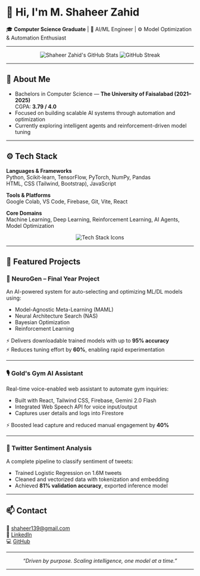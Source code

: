 # 👋 Hi, I'm **M. Shaheer Zahid**

🎓 **Computer Science Graduate** | 🤖 AI/ML Engineer | ⚙️ Model Optimization & Automation Enthusiast

---

<p align="center">
  <img src="https://github-readme-stats.vercel.app/api?username=Shaheer-zahid&show_icons=true&theme=react&hide_border=true" alt="Shaheer Zahid's GitHub Stats"/>
  <img src="https://github-readme-streak-stats.herokuapp.com?user=Shaheer-zahid&theme=react&hide_border=true" alt="GitHub Streak"/>
</p>

---

## 🚀 About Me

- Bachelors in Computer Science — **The University of Faisalabad (2021–2025)**  
  CGPA: **3.79 / 4.0**
- Focused on building scalable AI systems through automation and optimization
- Currently exploring intelligent agents and reinforcement-driven model tuning

---

## ⚙️ Tech Stack

**Languages & Frameworks**  
Python, Scikit-learn, TensorFlow, PyTorch, NumPy, Pandas  
HTML, CSS (Tailwind, Bootstrap), JavaScript

**Tools & Platforms**  
Google Colab, VS Code, Firebase, Git, Vite, React

**Core Domains**  
Machine Learning, Deep Learning, Reinforcement Learning, AI Agents, Model Optimization

<p align="center">
  <img src="https://skillicons.dev/icons?i=python,tensorflow,pytorch,react,firebase,vite,html,css,js,github&theme=light" alt="Tech Stack Icons"/>
</p>

---

## 📁 Featured Projects

### 🔬 NeuroGen – Final Year Project
An AI-powered system for auto-selecting and optimizing ML/DL models using:
- Model-Agnostic Meta-Learning (MAML)
- Neural Architecture Search (NAS)
- Bayesian Optimization
- Reinforcement Learning

⚡ Delivers downloadable trained models with up to **95% accuracy**  
⚡ Reduces tuning effort by **60%**, enabling rapid experimentation

---

### 🎙️ Gold's Gym AI Assistant
Real-time voice-enabled web assistant to automate gym inquiries:
- Built with React, Tailwind CSS, Firebase, Gemini 2.0 Flash
- Integrated Web Speech API for voice input/output
- Captures user details and logs into Firestore

⚡ Boosted lead capture and reduced manual engagement by **40%**

---

### 💬 Twitter Sentiment Analysis
A complete pipeline to classify sentiment of tweets:
- Trained Logistic Regression on 1.6M tweets
- Cleaned and vectorized data with tokenization and embedding
- Achieved **81% validation accuracy**, exported inference model

---

## 📫 Contact

📧 shaheer139@gmail.com  
🔗 [LinkedIn](https://linkedin.com/in/shaheer-zahid-027s)  
💻 [GitHub](https://github.com/Shaheer-zahid)

---

<p align="center">
  <em>“Driven by purpose. Scaling intelligence, one model at a time.”</em>
</p>

---
